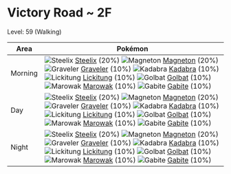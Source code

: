 # Victory Road ~ 2F
Level: 59 (Walking)

Area       | Pokémon
---        | ---
Morning    | ![][208]  [Steelix] (20%) ![][082]  [Magneton] (20%) ![][075]  [Graveler] (10%)  ![][064]  [Kadabra] (10%) ![][108]  [Lickitung] (10%) ![][042]  [Golbat] (10%)  ![][105]  [Marowak] (10%) ![][444]  [Gabite] (10%)
Day        | ![][208]  [Steelix] (20%) ![][082]  [Magneton] (20%) ![][075]  [Graveler] (10%)  ![][064]  [Kadabra] (10%) ![][108]  [Lickitung] (10%) ![][042]  [Golbat] (10%)  ![][105]  [Marowak] (10%) ![][444]  [Gabite] (10%)
Night      | ![][208]  [Steelix] (20%) ![][082]  [Magneton] (20%) ![][075]  [Graveler] (10%)  ![][064]  [Kadabra] (10%) ![][108]  [Lickitung] (10%) ![][042]  [Golbat] (10%)  ![][105]  [Marowak] (10%) ![][444]  [Gabite] (10%)


[042]: https://raw.githubusercontent.com/PokeAPI/sprites/master/sprites/pokemon/42.png "Golbat"
[064]: https://raw.githubusercontent.com/PokeAPI/sprites/master/sprites/pokemon/64.png "Kadabra"
[075]: https://raw.githubusercontent.com/PokeAPI/sprites/master/sprites/pokemon/75.png "Graveler"
[082]: https://raw.githubusercontent.com/PokeAPI/sprites/master/sprites/pokemon/82.png "Magneton"
[105]: https://raw.githubusercontent.com/PokeAPI/sprites/master/sprites/pokemon/105.png "Marowak"
[108]: https://raw.githubusercontent.com/PokeAPI/sprites/master/sprites/pokemon/108.png "Lickitung"
[208]: https://raw.githubusercontent.com/PokeAPI/sprites/master/sprites/pokemon/208.png "Steelix"
[444]: https://raw.githubusercontent.com/PokeAPI/sprites/master/sprites/pokemon/444.png "Gabite"
[Golbat]: /pokemon_changes/042.md
[Kadabra]: /pokemon_changes/064.md
[Graveler]: /pokemon_changes/075.md
[Magneton]: /pokemon_changes/082.md
[Marowak]: /pokemon_changes/105.md
[Lickitung]: /pokemon_changes/108.md
[Steelix]: /pokemon_changes/208.md
[Gabite]: /pokemon_changes/444.md

